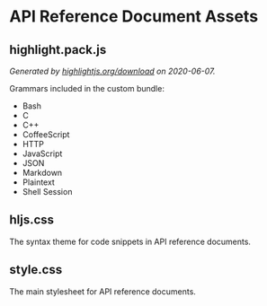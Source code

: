 # API Reference Document Assets

## highlight.pack.js

_Generated by [highlightjs.org/download][] on 2020-06-07._

Grammars included in the custom bundle:

* Bash
* C
* C++
* CoffeeScript
* HTTP
* JavaScript
* JSON
* Markdown
* Plaintext
* Shell Session

## hljs.css

The syntax theme for code snippets in API reference documents.

## style.css

The main stylesheet for API reference documents.

[highlightjs.org/download]: https://highlightjs.org/download/
